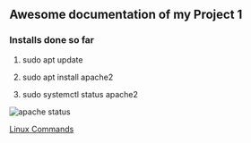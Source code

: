## Awesome documentation of my Project 1

### Installs done so far
1. sudo apt update

2. sudo apt install apache2

3. sudo systemctl status apache2

![ apache status](./image/apache-status.png)

[Linux Commands](https://www.hostinger.co.uk/tutorials/linux-commands)


